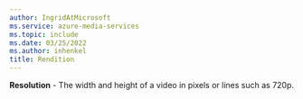 ```yaml
---
author: IngridAtMicrosoft
ms.service: azure-media-services
ms.topic: include
ms.date: 03/25/2022
ms.author: inhenkel
title: Rendition
---
```


**Resolution** - The width and height of a video in pixels or lines such as 720p.
